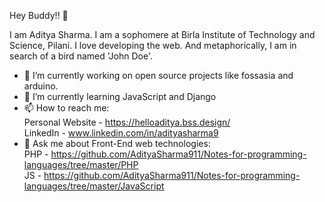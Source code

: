 Hey Buddy!! 👋

I am Aditya Sharma. I am a sophomere at Birla Institute of Technology and Science, Pilani. I love developing the web. And metaphorically, I am in search of a bird named 'John Doe'.
- 🔭 I’m currently working on open source projects like fossasia and arduino.
- 🌱 I’m currently learning JavaScript and Django
- 📫 How to reach me: <br>
  Personal Website -  https://helloaditya.bss.design/ <br>
  LinkedIn - www.linkedin.com/in/adityasharma9
- 💬 Ask me about Front-End web technologies:<br>
   PHP - https://github.com/AdityaSharma911/Notes-for-programming-languages/tree/master/PHP <br>
   JS - https://github.com/AdityaSharma911/Notes-for-programming-languages/tree/master/JavaScript

  


